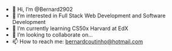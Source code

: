 - 👋 Hi, I’m @Bernard2902
- 👀 I’m interested in Full Stack Web Development and Software Development
- 🌱 I’m currently learning CS50x Harvard at EdX
- 💞️ I’m looking to collaborate on...
- 📫 How to reach me: bernardcoutinho@hotmail.com

<!---
Bernard2902/Bernard2902 is a ✨ special ✨ repository because its `README.md` (this file) appears on your GitHub profile.
You can click the Preview link to take a look at your changes.
--->
